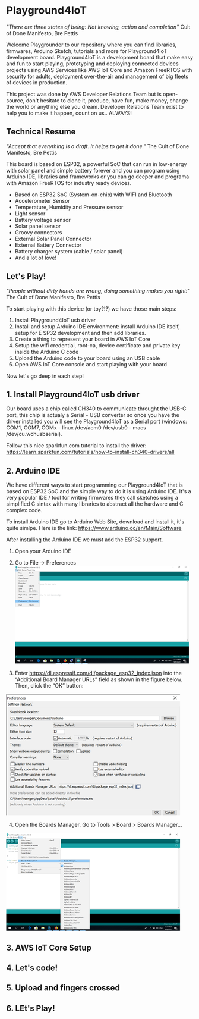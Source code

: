 # Playground4IoT

*"There are three states of being: Not knowing, action and completion"*
Cult of Done Manifesto, Bre Pettis

Welcome Playgrounder to our repository where you can find libraries, firmwares, Arduino Sketch, tutorials and more for Playground4IoT development board. Playground4IoT is a development board that make easy and fun to start playing, prototyping and deploying connected devices projects using AWS Services like AWS IoT Core and Amazon FreeRTOS with security for adults, deployment over-the-air and management of big fleets of devices in production.

This project was done by AWS Developer Relations Team but is open-source, don't hesitate to clone it, produce, have fun, make money, change the world or anything else you dream. Developer Relations Team exist to help you to make it happen, count on us.. ALWAYS!

## Technical Resume

*"Accept that everything is a draft. It helps to get it done."*
The Cult of Done Manifesto, Bre Pettis

This board is based on ESP32, a powerful SoC that can run in low-energy with solar panel and simple battery forever and you can program using Arduino IDE, libraries and frameworks or you can go deeper and programa with Amazon FreeRTOS for industry ready devices.

* Based on ESP32 SoC (System-on-chip) with WIFI and Bluetooth
* Accelerometer Sensor
* Temperature, Humidity and Pressure sensor
* Light sensor
* Battery voltage sensor
* Solar panel sensor
* Groovy connectors
* External Solar Panel Connector
* External Battery Connector
* Battery charger system (cable / solar panel)
* And a lot of love!

## Let's Play!

*"People without dirty hands are wrong, doing something makes you right!"*
The Cult of Done Manifesto, Bre Pettis

To start playing with this device (or toy?!?) we have those main steps:
1. Install Playground4IoT usb driver
1. Install and setup Arduino IDE environment: install Arduino IDE itself, setup for E	SP32 development and then add libraries.
1. Create a thing to represent your board in AWS IoT Core
1. Setup the wifi credential, root-ca, device certificate and private key inside the Arduino C code
1. Upload the Arduino code to your board using an USB cable
1. Open AWS IoT Core console and start playing with your board

Now let's go deep in each step!

## 1. Install Playground4IoT usb driver

Our board uses a chip called CH340 to communicate throught the USB-C port, this chip is actualy a Serial - USB converter so once you have the driver installed you will see the Playground4IoT as a Serial port (windows: COM1, COM7, COMx - linux /dev/acm0 /dev/usb0 - macs /dev/cu.wchusbserial).

Follow this nice sparkfun.com tutorial to install the driver: https://learn.sparkfun.com/tutorials/how-to-install-ch340-drivers/all

## 2. Arduino IDE

We have different ways to start programming our Playground4IoT that is based on ESP32 SoC and the simple way to do it is using Arduino IDE. It's a very popular IDE / tool for writing firmwares they call sketches using a simplified C sintax with many libraries to abstract all the hardware and C complex code.

To install Arduino IDE go to Arduino Web Site, download and install it, it's quite simlpe. Here is the link: https://www.arduino.cc/en/Main/Software

After installing the Arduino IDE we must add the ESP32 support. 

1) Open your Arduino IDE

2) Go to File -> Preferences
![tutorial image](/img/01.png)

3) Enter https://dl.espressif.com/dl/package_esp32_index.json into the “Additional Board Manager URLs” field as shown in the figure below. Then, click the “OK” button:

![tutorial image](/img/02.png)

4) Open the Boards Manager. Go to Tools > Board > Boards Manager…

![tutorial image](/img/03.png)


## 3. AWS IoT Core Setup


## 4. Let's code!

## 5. Upload and fingers crossed

## 6. LEt's Play! 

	